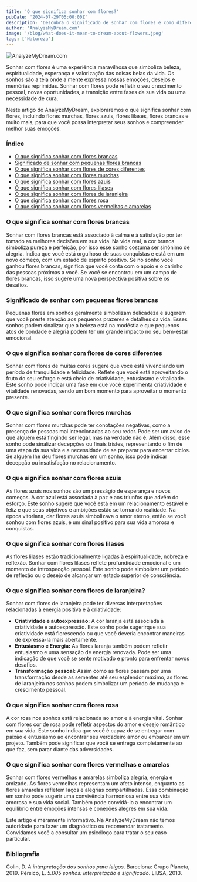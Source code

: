 ```yaml
---
title: 'O que significa sonhar com flores?'
pubDate: '2024-07-29T05:00:00Z'
description: 'Descubra o significado de sonhar com flores e como diferentes tipos de flores podem refletir aspectos importantes de sua vida e emoções.'
author: 'AnalyzeMyDream.com'
image: '/blog/what-does-it-mean-to-dream-about-flowers.jpeg'
tags: ['Natureza']
---
```


![AnalyzeMyDream.com](/blog/what-does-it-mean-to-dream-about-flowers.jpeg)

Sonhar com flores é uma experiência maravilhosa que simboliza beleza, espiritualidade, esperança e valorização das coisas belas da vida. Os sonhos são a tela onde a mente expressa nossas emoções, desejos e memórias reprimidas. Sonhar com flores pode refletir o seu crescimento pessoal, novas oportunidades, a transição entre fases da sua vida ou uma necessidade de cura.

Neste artigo do AnalyzeMyDream, exploraremos o que significa sonhar com flores, incluindo flores murchas, flores azuis, flores lilases, flores brancas e muito mais, para que você possa interpretar seus sonhos e compreender melhor suas emoções.

### Índice

- [O que significa sonhar com flores brancas](#o-que-significa-sonhar-com-flores-brancas)
- [Significado de sonhar com pequenas flores brancas](#significado-de-sonhar-com-pequenas-flores-brancas)
- [O que significa sonhar com flores de cores diferentes](#o-que-significa-sonhar-com-flores-de-cores-diferentes)
- [O que significa sonhar com flores murchas](#o-que-significa-sonhar-com-flores-murchas)
- [O que significa sonhar com flores azuis](#o-que-significa-sonhar-com-flores-azuis)
- [O que significa sonhar com flores lilases](#o-que-significa-sonhar-com-flores-lilases)
- [O que significa sonhar com flores de laranjeira](#o-que-significa-sonhar-com-flores-de-laranjeira)
- [O que significa sonhar com flores rosa](#o-que-significa-sonhar-com-flores-rosa)
- [O que significa sonhar com flores vermelhas e amarelas](#o-que-significa-sonhar-com-flores-vermelhas-e-amarelas)


### O que significa sonhar com flores brancas

Sonhar com flores brancas está associado à calma e à satisfação por ter tomado as melhores decisões em sua vida. Na vida real, a cor branca simboliza pureza e perfeição, por isso esse sonho costuma ser sinônimo de alegria. Indica que você está orgulhoso de suas conquistas e está em um novo começo, com um estado de espírito positivo. Se no sonho você ganhou flores brancas, significa que você conta com o apoio e o carinho das pessoas próximas a você. Se você se encontrou em um campo de flores brancas, isso sugere uma nova perspectiva positiva sobre os desafios.

### Significado de sonhar com pequenas flores brancas

Pequenas flores em sonhos geralmente simbolizam delicadeza e sugerem que você preste atenção aos pequenos prazeres e detalhes da vida. Esses sonhos podem sinalizar que a beleza está na modéstia e que pequenos atos de bondade e alegria podem ter um grande impacto no seu bem-estar emocional.

### O que significa sonhar com flores de cores diferentes

Sonhar com flores de muitas cores sugere que você está vivenciando um período de tranquilidade e felicidade. Reflete que você está aproveitando o fruto do seu esforço e está cheio de criatividade, entusiasmo e vitalidade. Este sonho pode indicar uma fase em que você experimenta criatividade e vitalidade renovadas, sendo um bom momento para aproveitar o momento presente.

### O que significa sonhar com flores murchas

Sonhar com flores murchas pode ter conotações negativas, como a presença de pessoas mal intencionadas ao seu redor. Pode ser um aviso de que alguém está fingindo ser legal, mas na verdade não é. Além disso, esse sonho pode sinalizar decepções ou finais tristes, representando o fim de uma etapa da sua vida e a necessidade de se preparar para encerrar ciclos. Se alguém lhe deu flores murchas em um sonho, isso pode indicar decepção ou insatisfação no relacionamento.

### O que significa sonhar com flores azuis

As flores azuis nos sonhos são um presságio de esperança e novos começos. A cor azul está associada à paz e aos triunfos que advêm do esforço. Este sonho sugere que você está em um relacionamento estável e feliz e que seus objetivos e ambições estão se tornando realidade. Na época vitoriana, dar flores azuis simbolizava o amor eterno, então se você sonhou com flores azuis, é um sinal positivo para sua vida amorosa e conquistas.

### O que significa sonhar com flores lilases

As flores lilases estão tradicionalmente ligadas à espiritualidade, nobreza e reflexão. Sonhar com flores lilases reflete profundidade emocional e um momento de introspecção pessoal. Este sonho pode simbolizar um período de reflexão ou o desejo de alcançar um estado superior de consciência.

### O que significa sonhar com flores de laranjeira?

Sonhar com flores de laranjeira pode ter diversas interpretações relacionadas à energia positiva e à criatividade:

- **Criatividade e autoexpressão:** A cor laranja está associada à criatividade e autoexpressão. Este sonho pode sugerirque sua criatividade está florescendo ou que você deveria encontrar maneiras de expressá-la mais abertamente.
- **Entusiasmo e Energia:** As flores laranja também podem refletir entusiasmo e uma sensação de energia renovada. Pode ser uma indicação de que você se sente motivado e pronto para enfrentar novos desafios.
- **Transformação pessoal:** Assim como as flores passam por uma transformação desde as sementes até seu esplendor máximo, as flores de laranjeira nos sonhos podem simbolizar um período de mudança e crescimento pessoal.

### O que significa sonhar com flores rosa

A cor rosa nos sonhos está relacionada ao amor e à energia vital. Sonhar com flores cor de rosa pode refletir aspectos do amor e desejo romântico em sua vida. Este sonho indica que você é capaz de se entregar com paixão e entusiasmo ao encontrar seu verdadeiro amor ou embarcar em um projeto. Também pode significar que você se entrega completamente ao que faz, sem parar diante das adversidades.

### O que significa sonhar com flores vermelhas e amarelas

Sonhar com flores vermelhas e amarelas simboliza alegria, energia e amizade. As flores vermelhas representam um afeto intenso, enquanto as flores amarelas refletem laços e alegrias compartilhadas. Essa combinação em sonho pode sugerir uma convivência harmoniosa entre sua vida amorosa e sua vida social. Também pode convidá-lo a encontrar um equilíbrio entre emoções intensas e conexões alegres em sua vida.

Este artigo é meramente informativo. Na AnalyzeMyDream não temos autoridade para fazer um diagnóstico ou recomendar tratamento. Convidamos você a consultar um psicólogo para tratar o seu caso particular.

### Bibliografia

Colin, D. *A interpretação dos sonhos para leigos*. Barcelona: Grupo Planeta, 2019. 
Pérsico, L. *5.005 sonhos: interpretação e significado*. LIBSA, 2013.